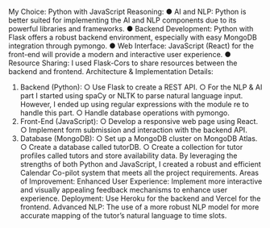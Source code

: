 My Choice: Python with JavaScript
Reasoning:
● AI and NLP: Python is better suited for implementing the AI and NLP components due to
its powerful libraries and frameworks.
● Backend Development: Python with Flask offers a robust backend environment,
especially with easy MongoDB integration through pymongo.
● Web Interface: JavaScript (React) for the front-end will provide a modern and interactive
user experience.
● Resource Sharing: I used Flask-Cors to share resources between the backend and
frontend.
Architecture & Implementation Details:
1. Backend (Python):
○ Use Flask to create a REST API.
○ For the NLP & AI part I started using spaCy or NLTK to parse natural language
input. However, I ended up using regular expressions with the module re to
handle this part.
○ Handle database operations with pymongo.
2. Front-End (JavaScript):
○ Develop a responsive web page using React.
○ Implement form submission and interaction with the backend API.
3. Database (MongoDB):
○ Set up a MongoDB cluster on MongoDB Atlas.
○ Create a database called tutorDB.
○ Create a collection for tutor profiles called tutors and store availability data.
By leveraging the strengths of both Python and JavaScript, I created a robust and efficient
Calendar Co-pilot system that meets all the project requirements.
Areas of Improvement:
Enhanced User Experience: Implement more interactive and visually appealing feedback
mechanisms to enhance user experience.
Deployment: Use Heroku for the backend and Vercel for the frontend.
Advanced NLP: The use of a more robust NLP model for more accurate mapping of the tutor’s
natural language to time slots.
